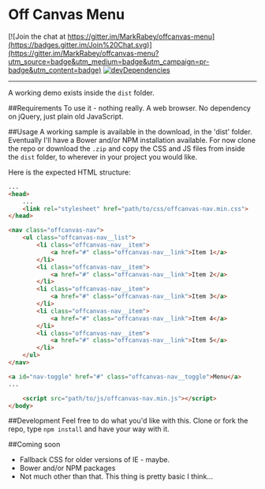 Off Canvas Menu
==============

[![Join the chat at https://gitter.im/MarkRabey/offcanvas-menu](https://badges.gitter.im/Join%20Chat.svg)](https://gitter.im/MarkRabey/offcanvas-menu?utm_source=badge&utm_medium=badge&utm_campaign=pr-badge&utm_content=badge)
[![devDependencies](https://david-dm.org/MarkRabey/offcanvas-menu/dev-status.svg)](https://david-dm.org/MarkRabey/offcanvas-menu#info=devDependencies&view=table)

___

A working demo exists inside the `dist` folder.

##Requirements
To use it - nothing really. A web browser. No dependency on jQuery, just plain old JavaScript.

##Usage
A working sample is available in the download, in the 'dist' folder.
Eventually I'll have a Bower and/or NPM installation available. For now clone the repo or download the `.zip` and copy the CSS and JS files from inside the `dist` folder, to wherever in your project you would like.

Here is the expected HTML structure:

```html
...
<head>
	...
	<link rel="stylesheet" href="path/to/css/offcanvas-nav.min.css">
</head>

<nav class="offcanvas-nav">
	<ul class="offcanvas-nav__list">
		<li class="offcanvas-nav__item">
			<a href="#" class="offcanvas-nav__link">Item 1</a>
		</li>
		<li class="offcanvas-nav__item">
			<a href="#" class="offcanvas-nav__link">Item 2</a>
		</li>
		<li class="offcanvas-nav__item">
			<a href="#" class="offcanvas-nav__link">Item 3</a>
		</li>
		<li class="offcanvas-nav__item">
			<a href="#" class="offcanvas-nav__link">Item 4</a>
		</li>
		<li class="offcanvas-nav__item">
			<a href="#" class="offcanvas-nav__link">Item 5</a>
		</li>
	</ul>
</nav>

<a id="nav-toggle" href="#" class="offcanvas-nav__toggle">Menu</a>
...

	<script src="path/to/js/offcanvas-nav.min.js"></script>
</body>
```

##Development
Feel free to do what you'd like with this. Clone or fork the repo, type `npm install` and have your way with it.

##Coming soon
* Fallback CSS for older versions of IE - maybe.
* Bower and/or NPM packages
* Not much other than that. This thing is pretty basic I think...

